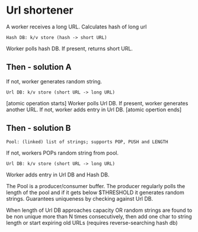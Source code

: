 Url shortener
=============

A worker receives a long URL. Calculates hash of long url

    Hash DB: k/v store (hash -> short URL)

Worker polls hash DB. If present, returns short URL. 

Then - solution A
-----------------
If not, worker generates random string.

    Url DB: k/v store (short URL -> long URL)

[atomic operation starts]
Worker polls Url DB. If present, worker generates another URL.
If not, worker adds entry in Url DB.
[atomic opertion ends]

Then - solution B
-----------------

    Pool: (linked) list of strings; supports POP, PUSH and LENGTH

If not, workers POPs random string from pool.

    Url DB: k/v store (short URL -> long URL)

Worker adds entry in Url DB and Hash DB.

The Pool is a producer/consumer buffer. The producer regularly polls the length of the pool and if it gets below $THRESHOLD it generates random strings. Guarantees uniqueness by checking against Url DB. 

When length of Url DB approaches capacity OR random strings are found to be non unique more than N times consecutively, then add one char to string length or start expiring old URLs (requires reverse-searching hash db)
